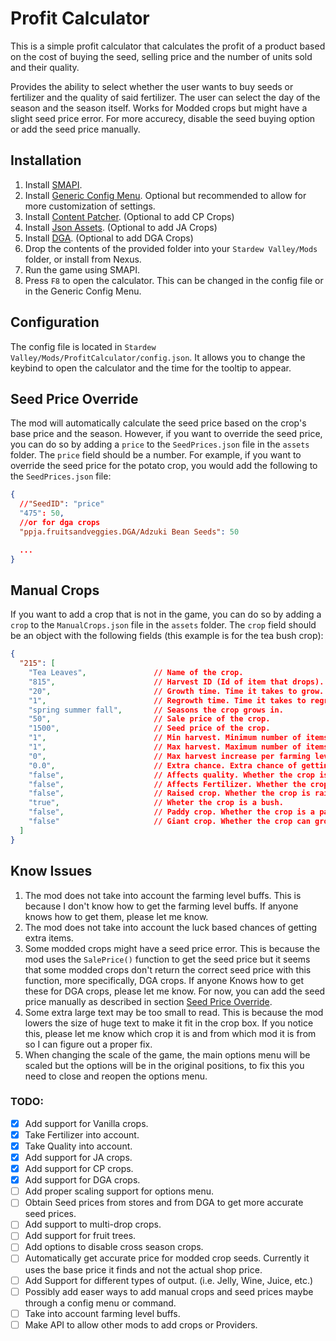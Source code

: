 # Profit Calculator

This is a simple profit calculator that calculates the profit of a product based on the cost of buying the seed, selling price and the number of units sold and their quality.

Provides the ability to select whether the user wants to buy seeds or fertilizer and the quality of said fertilizer. The user can select the day of the season and the season itself. Works for Modded crops but might have a slight seed price error. For more accurecy, disable the seed buying option or add the seed price manually.

## Installation

1. Install [SMAPI](https://smapi.io/).
2. Install [Generic Config Menu](https://www.nexusmods.com/stardewvalley/mods/5098). Optional but recommended to allow for more customization of settings.
2. Install [Content Patcher](https://www.nexusmods.com/stardewvalley/mods/1915). (Optional to add CP Crops)
3. Install [Json Assets](https://www.nexusmods.com/stardewvalley/mods/1720). (Optional to add JA Crops)
4. Install [DGA](https://www.nexusmods.com/stardewvalley/mods/9365). (Optional to add DGA Crops)		
5. Drop the contents of the provided folder into your `Stardew Valley/Mods` folder, or install from Nexus.
6. Run the game using SMAPI.
7. Press `F8` to open the calculator. This can be changed in the config file or in the Generic Config Menu.

## Configuration

The config file is located in `Stardew Valley/Mods/ProfitCalculator/config.json`. It allows you to change the keybind to open the calculator and the time for the tooltip to appear.

## Seed Price Override

The mod will automatically calculate the seed price based on the crop's base price and the season. However, if you want to override the seed price, you can do so by adding a `price` to the `SeedPrices.json` file in the `assets` folder. The `price` field should be a number. For example, if you want to override the seed price for the potato crop, you would add the following to the `SeedPrices.json` file:

```json
{
  //"SeedID": "price"
  "475": 50,
  //or for dga crops
  "ppja.fruitsandveggies.DGA/Adzuki Bean Seeds": 50

  ...
}
```

## Manual Crops 

If you want to add a crop that is not in the game, you can do so by adding a `crop` to the `ManualCrops.json` file in the `assets` folder. The `crop` field should be an object with the following fields (this example is for the tea bush crop):

```json
{
  "215": [
    "Tea Leaves",               // Name of the crop.
    "815",                      // Harvest ID (Id of item that drops).
    "20",                       // Growth time. Time it takes to grow.
    "1",                        // Regrowth time. Time it takes to regrow.
    "spring summer fall",       // Seasons the crop grows in.
    "50",                       // Sale price of the crop.
    "1500",                     // Seed price of the crop.
    "1",                        // Min harvest. Minimum number of items that drop.
    "1",                        // Max harvest. Maximum number of items that drop.
    "0",                        // Max harvest increase per farming level. The Number of items that the maximum limit increases by per farming level.
    "0.0",                      // Extra chance. Extra chance of getting an extra item.
    "false",                    // Affects quality. Whether the crop is affected by the quality (gold, Silver, Iridium).
    "false",                    // Affects Fertilizer. Whether the crop is affected by fertilizer.
    "false",                    // Raised crop. Whether the crop is raised (trelis).
    "true",                     // Wheter the crop is a bush.
    "false",                    // Paddy crop. Whether the crop is a paddy crop. (grows in water like rice)
    "false"                     // Giant crop. Whether the crop can grow into a giant crop.
  ]
}
```

## Know Issues

1. The mod does not take into account the farming level buffs. This is because I don't know how to get the farming level buffs. If anyone knows how to get them, please let me know.
2. The mod does not take into account the luck based chances of getting extra items.
3. Some modded crops might have a seed price error. This is because the mod uses the `SalePrice()` function to get the seed price but it seems that some modded crops don't return the correct seed price with this function, more specifically, DGA crops. If anyone Knows how to get these for DGA crops, please let me know. For now, you can add the seed price manually as described in section [Seed Price Override](#seed-price-override).
4. Some extra large text may be too small to read. This is because the mod lowers the size of huge text to make it fit in the crop box. If you notice this, please let me know which crop it is and from which mod it is from so I can figure out a proper fix.
5. When changing the scale of the game, the main options menu will be scaled but the options will be in the original positions, to fix this you need to close and reopen the options menu. 

### TODO:

- [X] Add support for Vanilla crops.
- [X] Take Fertilizer into account.
- [X] Take Quality into account.
- [X] Add support for JA crops.
- [X] Add support for CP crops.
- [X] Add support for DGA crops.
- [ ] Add proper scaling support for options menu.
- [ ] Obtain Seed prices from stores and from DGA to get more accurate seed prices.
- [ ] Add support to multi-drop crops.
- [ ] Add support for fruit trees.
- [ ] Add options to disable cross season crops.
- [ ] Automatically get accurate price for modded crop seeds. Currently it uses the base price it finds and not the actual shop price.
- [ ] Add Support for different types of output. (i.e. Jelly, Wine, Juice, etc.)
- [ ] Possibly add easer ways to add manual crops and seed prices maybe through a config menu or command.
- [ ] Take into account farming level buffs.
- [ ] Make API to allow other mods to add crops or Providers.